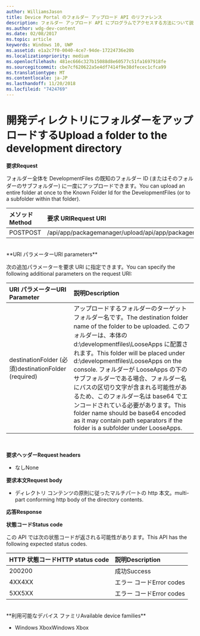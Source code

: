 ```yaml
---
author: WilliamsJason
title: Device Portal のフォルダー アップロード API のリファレンス
description: フォルダー アップロード API にプログラムでアクセスする方法について説明します。
ms.author: wdg-dev-content
ms.date: 02/08/2017
ms.topic: article
keywords: Windows 10, UWP
ms.assetid: e1a2c7f0-0040-4ce7-94de-17224736e20b
ms.localizationpriority: medium
ms.openlocfilehash: 481ec666c327b15088d8e60577c51fa1697918fe
ms.sourcegitcommit: cbe7cf620622a5e4df7414f9e38dfecec1cfca99
ms.translationtype: MT
ms.contentlocale: ja-JP
ms.lasthandoff: 11/20/2018
ms.locfileid: "7424769"
---
```

# <a name="upload-a-folder-to-the-development-directory"></a><span data-ttu-id="5762c-104">開発ディレクトリにフォルダーをアップロードする</span><span class="sxs-lookup"><span data-stu-id="5762c-104">Upload a folder to the development directory</span></span>

**<span data-ttu-id="5762c-105">要求</span><span class="sxs-lookup"><span data-stu-id="5762c-105">Request</span></span>**

<span data-ttu-id="5762c-106">フォルダー全体を DevelopmentFiles の既知のフォルダー ID (またはそのフォルダーのサブフォルダー) に一度にアップロードできます。</span><span class="sxs-lookup"><span data-stu-id="5762c-106">You can upload an entire folder at once to the Known Folder Id for the DevelopmentFiles (or to a subfolder within that folder).</span></span>

<span data-ttu-id="5762c-107">メソッド</span><span class="sxs-lookup"><span data-stu-id="5762c-107">Method</span></span>      | <span data-ttu-id="5762c-108">要求 URI</span><span class="sxs-lookup"><span data-stu-id="5762c-108">Request URI</span></span>
:------     | :------
<span data-ttu-id="5762c-109">POST</span><span class="sxs-lookup"><span data-stu-id="5762c-109">POST</span></span> | <span data-ttu-id="5762c-110">/api/app/packagemanager/upload</span><span class="sxs-lookup"><span data-stu-id="5762c-110">/api/app/packagemanager/upload</span></span> 
<br />
**<span data-ttu-id="5762c-111">URI パラメーター</span><span class="sxs-lookup"><span data-stu-id="5762c-111">URI parameters</span></span>**

<span data-ttu-id="5762c-112">次の追加パラメーターを要求 URI に指定できます。</span><span class="sxs-lookup"><span data-stu-id="5762c-112">You can specify the following additional parameters on the request URI:</span></span>

<span data-ttu-id="5762c-113">URI パラメーター</span><span class="sxs-lookup"><span data-stu-id="5762c-113">URI Parameter</span></span>      | <span data-ttu-id="5762c-114">説明</span><span class="sxs-lookup"><span data-stu-id="5762c-114">Description</span></span>
:------     | :-----
<span data-ttu-id="5762c-115">destinationFolder (必須)</span><span class="sxs-lookup"><span data-stu-id="5762c-115">destinationFolder  (required)</span></span> | <span data-ttu-id="5762c-116">アップロードするフォルダーのターゲット フォルダー名です。</span><span class="sxs-lookup"><span data-stu-id="5762c-116">The destination folder name of the folder to be uploaded.</span></span> <span data-ttu-id="5762c-117">このフォルダーは、本体の d:\developmentfiles\LooseApps に配置されます。</span><span class="sxs-lookup"><span data-stu-id="5762c-117">This folder will be placed under d:\developmentfiles\LooseApps on the console.</span></span> <span data-ttu-id="5762c-118">フォルダーが LooseApps の下のサブフォルダーである場合、フォルダー名にパスの区切り文字が含まれる可能性があるため、このフォルダー名は base64 でエンコードされている必要があります。</span><span class="sxs-lookup"><span data-stu-id="5762c-118">This folder name should be base64 encoded as it may contain path separators if the folder is a subfolder under LooseApps.</span></span>
<br />

**<span data-ttu-id="5762c-119">要求ヘッダー</span><span class="sxs-lookup"><span data-stu-id="5762c-119">Request headers</span></span>**

- <span data-ttu-id="5762c-120">なし</span><span class="sxs-lookup"><span data-stu-id="5762c-120">None</span></span>

**<span data-ttu-id="5762c-121">要求本文</span><span class="sxs-lookup"><span data-stu-id="5762c-121">Request body</span></span>**

- <span data-ttu-id="5762c-122">ディレクトリ コンテンツの原則に従ったマルチパートの http 本文。</span><span class="sxs-lookup"><span data-stu-id="5762c-122">multi-part conforming http body of the directory contents.</span></span>

**<span data-ttu-id="5762c-123">応答</span><span class="sxs-lookup"><span data-stu-id="5762c-123">Response</span></span>**

**<span data-ttu-id="5762c-124">状態コード</span><span class="sxs-lookup"><span data-stu-id="5762c-124">Status code</span></span>**

<span data-ttu-id="5762c-125">この API では次の状態コードが返される可能性があります。</span><span class="sxs-lookup"><span data-stu-id="5762c-125">This API has the following expected status codes.</span></span>

<span data-ttu-id="5762c-126">HTTP 状態コード</span><span class="sxs-lookup"><span data-stu-id="5762c-126">HTTP status code</span></span>      | <span data-ttu-id="5762c-127">説明</span><span class="sxs-lookup"><span data-stu-id="5762c-127">Description</span></span>
:------     | :-----
<span data-ttu-id="5762c-128">200</span><span class="sxs-lookup"><span data-stu-id="5762c-128">200</span></span> | <span data-ttu-id="5762c-129">成功</span><span class="sxs-lookup"><span data-stu-id="5762c-129">Success</span></span>
<span data-ttu-id="5762c-130">4XX</span><span class="sxs-lookup"><span data-stu-id="5762c-130">4XX</span></span> | <span data-ttu-id="5762c-131">エラー コード</span><span class="sxs-lookup"><span data-stu-id="5762c-131">Error codes</span></span>
<span data-ttu-id="5762c-132">5XX</span><span class="sxs-lookup"><span data-stu-id="5762c-132">5XX</span></span> | <span data-ttu-id="5762c-133">エラー コード</span><span class="sxs-lookup"><span data-stu-id="5762c-133">Error codes</span></span>
<br />
**<span data-ttu-id="5762c-134">利用可能なデバイス ファミリ</span><span class="sxs-lookup"><span data-stu-id="5762c-134">Available device families</span></span>**

* <span data-ttu-id="5762c-135">Windows Xbox</span><span class="sxs-lookup"><span data-stu-id="5762c-135">Windows Xbox</span></span>


